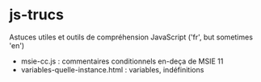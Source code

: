 js-trucs
========


Astuces utiles et outils de compréhension JavaScript 
('fr', but sometimes 'en')

* msie-cc.js : commentaires conditionnels en-deça de MSIE 11
* variables-quelle-instance.html : variables, indéfinitions 
